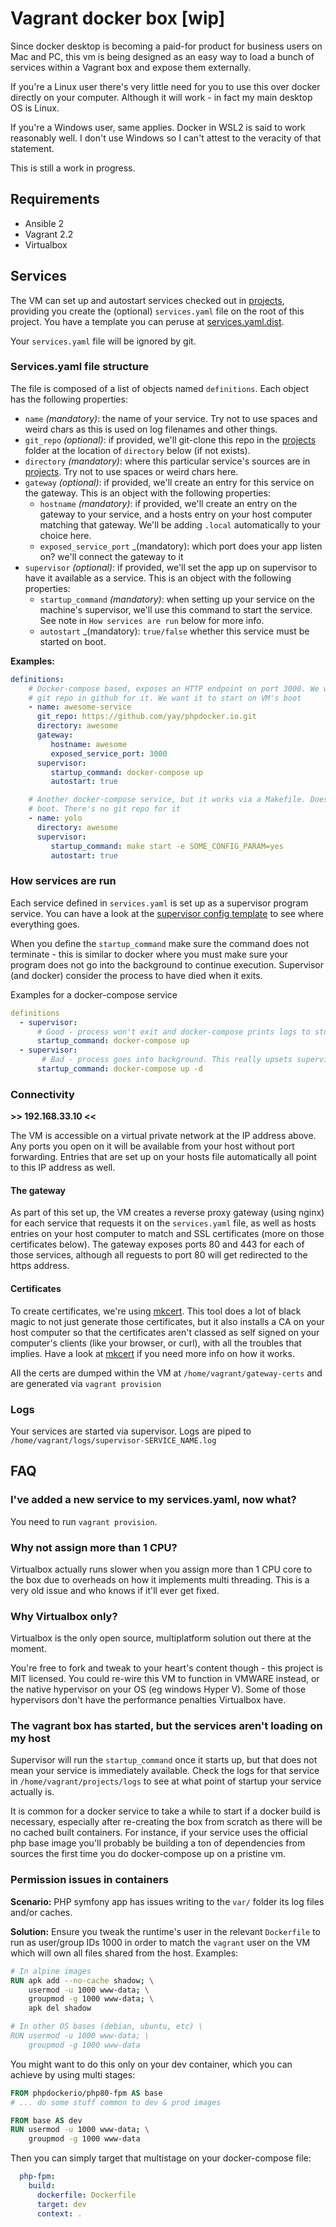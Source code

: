 # Vagrant docker box [wip]

Since docker desktop is becoming a paid-for product for business users on Mac and PC, this vm is being designed as an
easy way to load a bunch of services within a Vagrant box and expose them externally.

If you're a Linux user there's very little need for you to use this over docker directly on your computer. Although it
will work - in fact my main desktop OS is Linux.

If you're a Windows user, same applies. Docker in WSL2 is said to work reasonably well. I don't use Windows so I can't
attest to the veracity of that statement.

This is still a work in progress.

## Requirements
 - Ansible 2
 - Vagrant 2.2
 - Virtualbox

## Services

The VM can set up and autostart services checked out in [projects](projects), providing you create the (optional)
`services.yaml` file on the root of this project. You have a template you can peruse at
[services.yaml.dist](services.yaml.dist).

Your `services.yaml` file will be ignored by git.

### Services.yaml file structure

The file is composed of a list of objects named `definitions`. Each object has the following properties:

* `name` _(mandatory)_: the name of your service. Try not to use spaces and weird chars as this is used on log filenames
  and other things.
* `git_repo` _(optional)_: if provided, we'll git-clone this repo in the [projects](projects) folder at the location of
  `directory` below (if not exists).
* `directory` _(mandatory)_: where this particular service's sources are in [projects](projects). Try not to use spaces
  or weird chars here.
* `gateway` _(optional)_: if provided, we'll create an entry for this service on the gateway. This is an object with the
  following properties:
   * `hostname` _(mandatory)_: if provided, we'll create an entry on the gateway to your service, and a hosts entry on
     your host computer matching that gateway. We'll be adding `.local` automatically to your choice here.
   * `exposed_service_port` _(mandatory): which port does your app listen on? we'll connect the gateway to it
* `supervisor` _(optional)_: if provided, we'll set the app up on supervisor to have it available as a service. This is
  an object with the following properties:
   * `startup_command` _(mandatory)_: when setting up your service on the machine's supervisor, we'll use this command
     to start the service. See note in `How services are run` below for more info.
   * `autostart` _(mandatory): `true/false` whether this service must be started on boot.

**Examples:**

```yaml
definitions:
    # Docker-compose based, exposes an HTTP endpoint on port 3000. We want it exposed via the gateway. There's a
    # git repo in github for it. We want it to start on VM's boot
    - name: awesome-service
      git_repo: https://github.com/yay/phpdocker.io.git
      directory: awesome
      gateway:
         hostname: awesome
         exposed_service_port: 3000
      supervisor:
         startup_command: docker-compose up
         autostart: true

    # Another docker-compose service, but it works via a Makefile. Doesn't expose any ports. We want it active on
    # boot. There's no git repo for it
    - name: yolo
      directory: awesome
      supervisor:
         startup_command: make start -e SOME_CONFIG_PARAM=yes
         autostart: true
```

### How services are run

Each service defined in `services.yaml`  is set up as a supervisor program service. You can have a look at the
[supervisor config template](ansible/roles/services/templates/supervisor_program.conf.j2) to see where everything goes.

When you define the `startup_command` make sure the command does not terminate - this is similar to docker where you
must make sure your program does not go into the background to continue execution. Supervisor (and docker) consider the
process to have died when it exits.

Examples for a docker-compose service
```yaml
definitions
  - supervisor:
      # Good - process won't exit and docker-compose prints logs to stdout, which supervisor collects
      startup_command: docker-compose up
  - supervisor:
       # Bad - process goes into background. This really upsets supervisor as it things your process terminated
      startup_command: docker-compose up -d
```

### Connectivity

**>> 192.168.33.10 <<**

The VM is accessible on a virtual private network at the IP address above. Any ports you open on it will be available
from your host without port forwarding. Entries that are set up on your hosts file automatically all point to this IP
address as well.

#### The gateway

As part of this set up, the VM creates a reverse proxy gateway (using nginx) for each service that requests it on the
`services.yaml` file, as well as hosts entries on your host computer to match and SSL certificates (more on those
certificates below). The gateway exposes ports 80 and 443 for each of those services, although all reguests to port 80
will get redirected to the https address.

#### Certificates

To create certificates, we're using [mkcert](https://github.com/FiloSottile/mkcert). This tool does a lot of black magic
to not just generate those certificates, but it also installs a CA on your host computer so that the certificates aren't
classed as self signed on your computer's clients (like your browser, or curl), with all the troubles that implies. Have
a look at [mkcert](https://github.com/FiloSottile/mkcert) if you need more info on how it works.

All the certs are dumped within the VM at `/home/vagrant/gateway-certs` and are generated via `vagrant provision`

### Logs

Your services are started via supervisor. Logs are piped to `/home/vagrant/logs/supervisor-SERVICE_NAME.log`

## FAQ

### I've added a new service to my services.yaml, now what?

You need to run `vagrant provision`.

### Why not assign more than 1 CPU?

Virtualbox actually runs slower when you assign more than 1 CPU core to the box due to overheads on how it implements
multi threading. This is a very old issue and who knows if it'll ever get fixed.

### Why Virtualbox only?

Virtualbox is the only open source, multiplatform solution out there at the moment.

You're free to fork and tweak to your heart's content though - this project is MIT licensed. You could re-wire this VM
to function in VMWARE instead, or the native hypervisor on your OS (eg windows Hyper V). Some of those hypervisors don't
have the performance penalties Virtualbox have.

### The vagrant box has started, but the services aren't loading on my host

Supervisor will run the `startup_command` once it starts up, but that does not mean your service is immediately
available. Check the logs for that service in `/home/vagrant/projects/logs` to see at what point of startup your service
actually is.

It is common for a docker service to take a while to start if a docker build is necessary, especially after re-creating
the box from scratch as there will be no cached built containers. For instance, if your service uses the official php
base image you'll probably be building a ton of dependencies from sources the first time you do docker-compose up on a
pristine vm.

### Permission issues in containers

**Scenario:** PHP symfony app has issues writing to the `var/` folder its log files and/or caches.

**Solution:** Ensure you tweak the runtime's user in the relevant `Dockerfile` to run as user/group IDs 1000 in order to
match the `vagrant` user on the VM which will own all files shared from the host. Examples:

```dockerfile
# In alpine images
RUN apk add --no-cache shadow; \
    usermod -u 1000 www-data; \
    groupmod -g 1000 www-data; \
    apk del shadow

# In other OS bases (debian, ubuntu, etc) \
RUN usermod -u 1000 www-data; \
    groupmod -g 1000 www-data
```

You might want to do this only on your dev container, which you can achieve by using
multi stages:

```dockerfile
FROM phpdockerio/php80-fpm AS base
# ... do some stuff common to dev & prod images

FROM base AS dev
RUN usermod -u 1000 www-data; \
    groupmod -g 1000 www-data
```

Then you can simply target that multistage on your docker-compose file:

```yaml
  php-fpm:
    build:
      dockerfile: Dockerfile
      target: dev
      context: .
```
